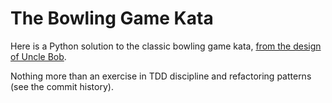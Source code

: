 # The Bowling Game Kata

Here is a Python solution to the classic bowling game kata, [from the design of Uncle Bob](http://butunclebob.com/ArticleS.UncleBob.TheBowlingGameKata).

Nothing more than an exercise in TDD discipline and refactoring patterns (see the commit history).